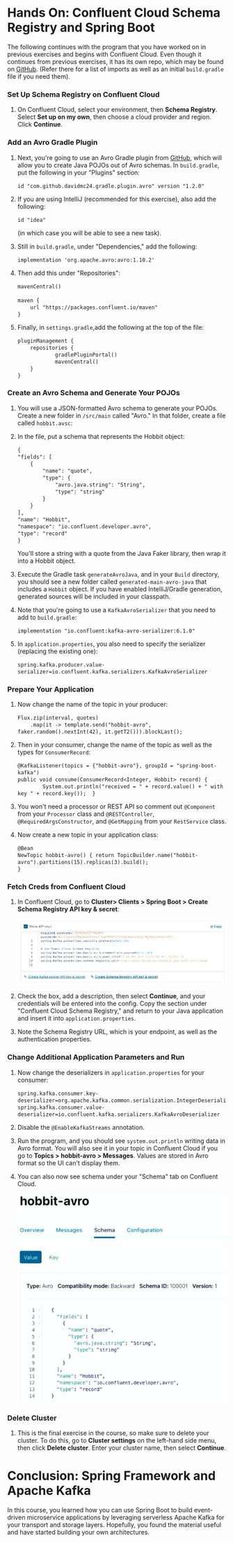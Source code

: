 

Hands On: Confluent Cloud Schema Registry and Spring Boot
=========================================================


The following continues with the program that you have worked on in
previous exercises and begins with Confluent Cloud. Even though it
continues from previous exercises, it has its own repo, which may be
found on
[GitHub](https://github.com/fenago/demo-scene/tree/master/spring-kafka-ccloud-course/spring-ccloud-avro).
(Refer there for a list of imports as well as an initial
`build.gradle` file if you need them).

### Set Up Schema Registry on Confluent Cloud

1.  On Confluent Cloud, select your environment, then **Schema
    Registry**. Select **Set up on my own**, then choose a cloud
    provider and region. Click **Continue**.

### Add an Avro Gradle Plugin

1.  Next, you're going to use an Avro Gradle plugin from
    [GitHub](https://github.com/davidmc24/gradle-avro-plugin), which
    will allow you to create Java POJOs out of Avro schemas. In
    `build.gradle`, put the following in your "Plugins"
    section:

    
    ``` {.language-gradle}
    id "com.github.davidmc24.gradle.plugin.avro" version "1.2.0"
    ```
    

2.  If you are using IntelliJ (recommended for this exercise), also add
    the following:

    
    ``` {.language-gradle}
    id "idea" 
    ```
    

    (in which case you will be able to see a new task).

3.  Still in `build.gradle`, under "Dependencies," add
    the following:

    
    ``` {.language-gradle}
    implementation 'org.apache.avro:avro:1.10.2'
    ```
    

4.  Then add this under "Repositories":

    
    ``` {.language-gradle}
    mavenCentral()

    maven {
        url "https://packages.confluent.io/maven"
    }
    ```
    

5.  Finally, in `settings.gradle`,add the following at
    the top of the file:

    
    ``` {.language-gradle}
    pluginManagement {
        repositories {
                gradlePluginPortal()
                mavenCentral()
        }
    }
    ```
    

### Create an Avro Schema and Generate Your POJOs

1.  You will use a JSON-formatted Avro schema to generate your POJOs.
    Create a new folder in `/src/main` called "Avro." In
    that folder, create a file called `hobbit.avsc`:

2.  In the file, put a schema that represents the Hobbit object:

    
    ``` {.language-avro}
    {
    "fields": [
        {
            "name": "quote",
            "type": {
                "avro.java.string": "String",
                "type": "string"
            }
        }
    ],
    "name": "Hobbit",
    "namespace": "io.confluent.developer.avro",
    "type": "record"
    }
    ```
    

    You'll store a string with a quote from the Java Faker library, then
    wrap it into a Hobbit object.

3.  Execute the Gradle task `generateAvroJava`, and in
    your `Build` directory, you should see a new folder
    called `generated-main-avro-java` that includes a
    `Hobbit` object. If you have enabled IntelliJ/Gradle
    generation, generated sources will be included in your classpath.

4.  Note that you're going to use a
    `KafkaAvroSerializer` that you need to add to
    `build.gradle`:

    
    ``` {.language-gradle}
    implementation "io.confluent:kafka-avro-serializer:6.1.0"
    ```
    

5.  In `application.properties`, you also need to
    specify the serializer (replacing the existing one):

    
    ``` {.language-java}
    spring.kafka.producer.value-serializer=io.confluent.kafka.serializers.KafkaAvroSerializer 
    ```
    

### Prepare Your Application

1.  Now change the name of the topic in your producer:

    
    ``` {.language-java}
    Flux.zip(interval, quotes)
        .map(it -> template.send("hobbit-avro", faker.random().nextInt(42), it.getT2())).blockLast();
    ```
    

2.  Then in your consumer, change the name of the topic as well as the
    types for `ConsumerRecord`:

    
    ``` {.language-java}
    @KafkaListener(topics = {"hobbit-avro"}, groupId = "spring-boot-kafka")
    public void consume(ConsumerRecord<Integer, Hobbit> record) {
            System.out.println("received = " + record.value() + " with key " + record.key());  }
    ```
    

3.  You won't need a processor or REST API so comment out
    `@Component` from your `Processor`
    class and `@RESTController`,
    `@RequiredArgsConstructor`, and
    `@GetMapping` from your
    `RestService` class.

4.  Now create a new topic in your application class:

    
    ``` {.language-java}
    @Bean
    NewTopic hobbit-avro() { return TopicBuilder.name("hobbit-avro").partitions(15).replicas(3).build();
    }
    ```
    

### Fetch Creds from Confluent Cloud

1.  In Confluent Cloud, go to **Cluster\> Clients \> Spring Boot \>
    Create Schema Registry API key & secret**:

    ![show-api-keys](./images/show-api-keys.png)

2.  Check the box, add a description, then select **Continue**, and your
    credentials will be entered into the config. Copy the section under
    "Confluent Cloud Schema Registry," and return to your Java
    application and insert it into
    `application.properties`.

3.  Note the Schema Registry URL, which is your endpoint, as well as the
    authentication properties.

### Change Additional Application Parameters and Run

1.  Now change the deserializers in
    `application.properties` for your consumer:

    
    ``` {.language-java}
    spring.kafka.consumer.key-deserializer=org.apache.kafka.common.serialization.IntegerDeserializer
    spring.kafka.consumer.value-deserializer=io.confluent.kafka.serializers.KafkaAvroDeserializer
    ```
    

2.  Disable the `@EnableKafkaStreams` annotation.

3.  Run the program, and you should see
    `system.out.println` writing data in Avro format.
    You will also see it in your topic in Confluent Cloud if you go to
    **Topics \> hobbit-avro \> Messages**. Values are stored in Avro
    format so the UI can't display them.

4.  You can also now see schema under your "Schema" tab on Confluent
    Cloud.

    ![hobbit-code](./images/hobbit-code.png)

### Delete Cluster

1.  This is the final exercise in the course, so make sure to delete
    your cluster. To do this, go to **Cluster settings** on the
    left-hand side menu, then click **Delete cluster**. Enter your
    cluster name, then select **Continue**.




Conclusion: Spring Framework and Apache Kafka
=============================================

In this course, you learned how you can use Spring Boot to build
event-driven microservice applications by leveraging serverless Apache
Kafka for your transport and storage layers. Hopefully, you found the
material useful and have started building your own architectures. 